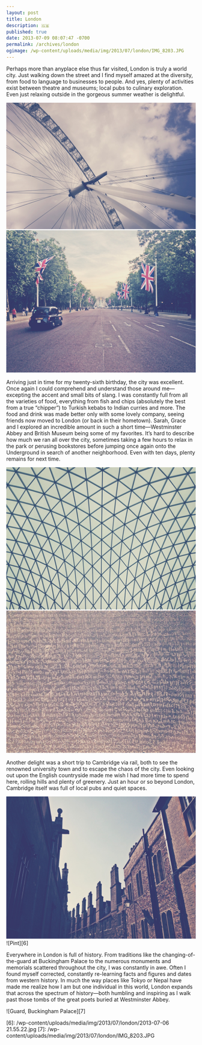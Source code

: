 ```yaml
---
layout: post
title: London
description: 🇬🇧
published: true
date: 2013-07-09 08:07:47 -0700
permalink: /archives/london
ogimage: /wp-content/uploads/media/img/2013/07/london/IMG_8203.JPG
---
```

Perhaps more than anyplace else thus far visited, London is truly a world city. Just walking down the street and I find myself amazed at the diversity, from food to language to businesses to people. And yes, plenty of activities exist between theatre and museums; local pubs to culinary exploration. Even just relaxing outside in the gorgeous summer weather is delightful.

![London Eye][1]
![Buckingham Palace at end of The Mall][2]

Arriving just in time for my twenty-sixth birthday, the city was excellent. Once again I could comprehend and understand those around me—excepting the accent and small bits of slang. I was constantly full from all the varieties of food, everything from fish and chips (absolutely the best from a true “chipper”) to Turkish kebabs to Indian curries and more. The food and drink was made better only with some lovely company, seeing friends now moved to London (or back in their hometown). Sarah, Grace and I explored an incredible amount in such a short time—Westminster Abbey and British Museum being some of my favorites. It’s hard to describe how much we ran all over the city, sometimes taking a few hours to relax in the park or perusing bookstores before jumping once again onto the Underground in search of another neighborhood. Even with ten days, plenty remains for next time.

![Triangles, British Museum ceiling][3]
![Rosetta Stone][4]

Another delight was a short trip to Cambridge via rail, both to see the renowned university town and to escape the chaos of the city. Even looking out upon the English countryside made me wish I had more time to spend here, rolling hills and plenty of greenery. Just an hour or so beyond London, Cambridge itself was full of local pubs and quiet spaces.

![Cambridge rooftops][5]
![Pint][6]

Everywhere in London is full of history. From traditions like the changing-of-the-guard at Buckingham Palace to the numerous monuments and memorials scattered throughout the city, I was constantly in awe. Often I found myself corrected, constantly re-learning facts and figures and dates from western history. In much the way places like Tokyo or Nepal have made me realize how I am but one individual in this world, London expands that across the spectrum of history—both humbling and inspiring as I walk past those tombs of the great poets buried at Westminster Abbey.

![Guard, Buckingham Palace][7]

 [1]: /wp-content/uploads/media/img/2013/07/london/IMG_0374.JPG
 [2]: /wp-content/uploads/media/img/2013/07/london/IMG_0383.JPG
 [3]: /wp-content/uploads/media/img/2013/07/london/IMG_0385.JPG
 [4]: /wp-content/uploads/media/img/2013/07/london/IMG_0386.JPG
 [5]: /wp-content/uploads/media/img/2013/07/london/IMG_0390.JPG
 [6]: /wp-content/uploads/media/img/2013/07/london/2013-07-06 21.55.22.jpg
 [7]: /wp-content/uploads/media/img/2013/07/london/IMG_8203.JPG
